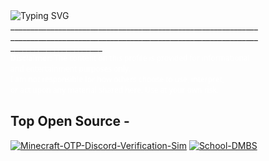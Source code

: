 <div style="display: flex; justify-content: space-between; flex-wrap: nowrap; width: 100%; max-width: 900px;">
  <div style="flex: 1 1 400px; max-width: 400px;">
    <img src="https://readme-typing-svg.demolab.com?font=Segoe+UI&size=35&pause=1000&color=FFFFFF&center=false&vCenter=false&width=500&lines=Spin" alt="Typing SVG" /> <br />
    ___________________________________________________________________________________________________________________________________________________ <br />
    <sub style="color:white; font-family:Segoe UI; font-size:12px;">
      <strong>Disclaimer:</strong> The content on this profile is provided for informational and entertainment purposes only.‎‎<br /> 
      I am not responsible for how others choose to use, interpret,<br />
      or act upon any material shared here. Use at your own risk.<br />
    </sub>
  </div>
</div>


## Top Open Source -
[![Minecraft-OTP-Discord-Verification-Sim](https://github-readme-stats.vercel.app/api/pin/?username=BackAgainSpin&repo=Minecraft-OTP-Discord-Verification-Sim&border_color=2563EB&bg_color=0D1117&title_color=58A6FF&text_color=8B949E&icon_color=58A6FF)](https://github.com/BackAgainSpin/Minecraft-OTP-Discord-Verification-Sim)
[![School-DMBS](https://github-readme-stats.vercel.app/api/pin/?username=BackAgainSpin&repo=School-DMBS&border_color=2563EB&bg_color=0D1117&title_color=58A6FF&text_color=8B949E&icon_color=58A6FF)](https://github.com/BackAgainSpin/School-DMBS)



